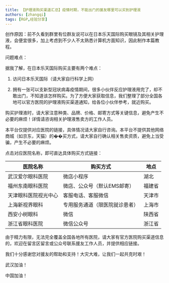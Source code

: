 ```yaml
---
title: 【护理液购买渠道汇总】疫情时期，不能出门的援友哪里可以买到护理液
authors: [zhangqi]
tags: [RGP,经验分享]
---
```


创作原因：前不久看到群里有位群友说可以在日本乐天国际购买眼镜及其相关护理液，会便宜很多，加上考虑到不少人不太熟悉计算机方面知识，因此制作本篇教程。

问题难点：

据我了解，在日本乐天国际购买主要有两个难点：

1. 访问日本乐天国际（请大家自行科学上网）

2. 拥有一张可以支新型冠状病毒疫情期间，很多小伙伴反应护理液用完了，却不敢出门，不知道该怎样购买。为了方便大家获取信息，我们整理了部分全国各地可以官方医院的护理液购买渠道通知，给各位小伙伴参考，就近购买。

购买护理液时，请大家注意种类、品牌、价格、邮寄方式等关键信息，避免产生不必要的麻烦！详情请咨询相关护理液售卖方的工作人员。

本平台仅提供对应医院的链接，具体情况请大家自行咨询。本平台不提供其他网络商城（如京东，天猫）的��买方式，请大家自行确认相关售卖资质，避免上当受骗，产生不必要的麻烦。

点击对应医院名称，即可直达具体购买方式链接：

医院名称 | 购买方式 | 地点
--- | --- | ---
武汉爱尔眼科医院 | 微店小程序 | 湖北
福州东南眼科医院 | 微店、公众号（默认EMS邮寄） | 福建省
天津眼科医院视光中心 | 客服电话、客服微信 | 天津市
上海新视界眼科 | 专用服务通道（限医院就诊患者） | 上海市
西安小树眼科 | 微信 | 陕西省
浙江省眼科医院 | 微信公众号 | 浙江省

由于精力有限，无法完全覆盖全国各地所有医院，请大家有官方医院购买渠道信息的，欢迎在留言区留言或公众号联系援友工作人员，并提供相应链接。

我们十分感谢您对援友的帮助和支持！大灾大难，让我们一起共克时艰！

武汉加油！

中国加油！
